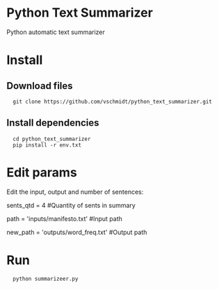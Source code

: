 # Python Text Summarizer

Python automatic text summarizer

# Install
## Download files 

```console
  git clone https://github.com/vschmidt/python_text_summarizer.git
```

## Install dependencies
```console
  cd python_text_summarizer
  pip install -r env.txt
```

# Edit params
Edit the input, output and number of sentences:

sents_qtd = 4 #Quantity of sents in summary 

path = 'inputs/manifesto.txt' #Input path

new_path = 'outputs/word_freq.txt' #Output path

# Run
```console
  python summarizeer.py
```
